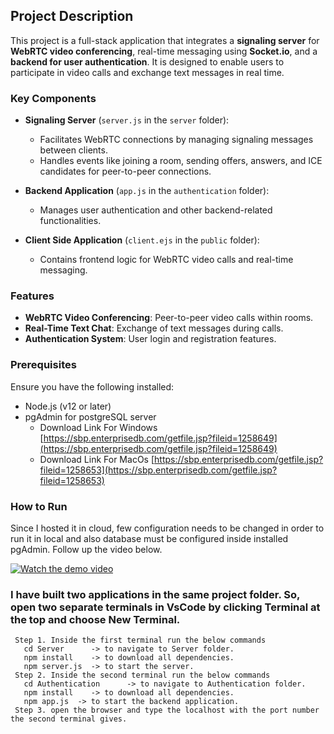 ## Project Description

This project is a full-stack application that integrates a **signaling server** for **WebRTC video conferencing**, real-time messaging using **Socket.io**, and a **backend for user authentication**. It is designed to enable users to participate in video calls and exchange text messages in real time.

### Key Components

- **Signaling Server** (`server.js` in the `server` folder):
  - Facilitates WebRTC connections by managing signaling messages between clients.
  - Handles events like joining a room, sending offers, answers, and ICE candidates for peer-to-peer connections.
  
- **Backend Application** (`app.js` in the `authentication` folder):
  - Manages user authentication and other backend-related functionalities.
  
- **Client Side Application** (`client.ejs` in the `public` folder):
  - Contains frontend logic for WebRTC video calls and real-time messaging.
  
### Features

- **WebRTC Video Conferencing**: Peer-to-peer video calls within rooms.
- **Real-Time Text Chat**: Exchange of text messages during calls.
- **Authentication System**: User login and registration features.

### Prerequisites
  Ensure you have the following installed:
  - Node.js (v12 or later)
  - pgAdmin for postgreSQL server
    - Download Link For Windows   [https://sbp.enterprisedb.com/getfile.jsp?fileid=1258649](https://sbp.enterprisedb.com/getfile.jsp?fileid=1258649)
    - Download Link For MacOs     [https://sbp.enterprisedb.com/getfile.jsp?fileid=1258653](https://sbp.enterprisedb.com/getfile.jsp?fileid=1258653) 

### How to Run
   Since I hosted it in cloud, few configuration needs to be changed in order to run it in local and also database must be configured inside installed pgAdmin. Follow up the video below.
    
   [![Watch the demo video](https://img.youtube.com/vi/E__PeHajyhA/0.jpg)](https://www.youtube.com/watch?v=E__PeHajyhA)
    
   ### I have built two applications in the same project folder. So, open two separate terminals in VsCode by clicking Terminal at the top and choose New Terminal.
     Step 1. Inside the first terminal run the below commands
       cd Server      -> to navigate to Server folder.
       npm install    -> to download all dependencies.
       npm server.js  -> to start the server. 
     Step 2. Inside the second terminal run the below commands
       cd Authentication      -> to navigate to Authentication folder.
       npm install    -> to download all dependencies.
       npm app.js  -> to start the backend application. 
     Step 3. open the browser and type the localhost with the port number the second terminal gives.
